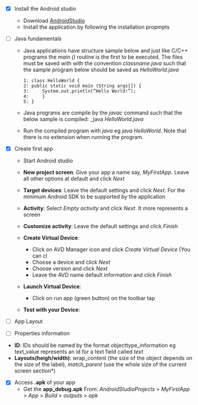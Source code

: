 - [x] Install the Android studio
   - Download [AndroidStudio](https://developer.android.com/)
   - Install the application by following the installation propmpts

- [ ] Java fundamentals
  * Java applications have structure sample below and just like C/C++ programs the _main ()_ routine is the first to be executed. The files must be saved with with the convention _classname.java_ such that the sample program below should be saved as _HelloWorld.java_
      ``` 
      1: class HelloWorld {
      2: public static void main (String args[]) {
      3:     System.out.println(“Hello World!”);
      4:     }
      5: }
    ```
  
  * Java programs are compile by the _javac_ command such that the below sample is compiled: _java _HelloWorld.java_
  * Run the compiled program with _java_ eg _java HelloWorld_. Note that there is no extension when running the program.

- [x] Create first app
  * Start Android studio
  * __New project screen__: Give your app a name say,  _MyFirstApp_. Leave all other options at default and click _Next_
  * __Target devices__: Leave the default settings and click _Next_. For the minimum Android SDK to be supported by the application
  * __Activity__: Select _Empty activity_ and click _Next_. It more represents a screen
  * __Customize activity__: Leave the default settings and click _Finish_
  * __Create Virtual Device__:
     - Click on AVD Manager icon and click _Create Virtual Device_ (You can cl
     - Choose a device and click _Next_
     - Choose version and click _Next_
     - Leave the AVD name default information and click _Finish_
     
  * __Launch Virtual Device__:
     - Click on run app (green button) on the toolbar tap
     
  * __Test with your Device__:

- [ ] App Layout


- [ ] Properties information
 * __ID__: IDs should be named by the format objecttype_information eg text_value represents an id for a text field called _text_
 * __Layouts(heigh/width)__: wrap_content (the size of the object depends on the size of the label), _match_parent_ (use the whole size of the current screen section*)


- [x] Access __.apk__ of your app
  * Get the __app_debug.apk__ From: _AndroidStudioProjects_ > _MyFirstApp_ > _App_ > _Build_ > _outputs_ > _apk_
